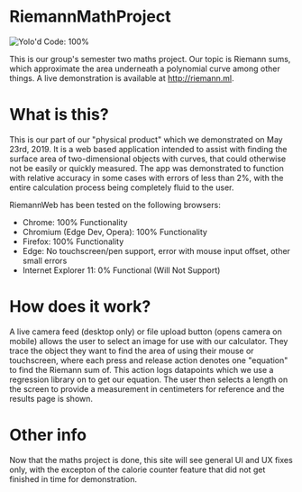 # RiemannMathProject
![Yolo'd Code: 100%](https://sdbagel.github.io/static/img/yolo.png)

This is our group's semester two maths project. Our topic is Riemann sums, which approximate the area underneath a polynomial curve among other things. A live demonstration is available at http://riemann.ml.

# What is this?

This is our part of our "physical product" which we demonstrated on May 23rd, 2019. It is a web based application intended to assist with finding the surface area of two-dimensional objects with curves, that could otherwise not be easily or quickly measured. The app was demonstrated to function with relative accuracy in some cases with errors of less than 2%, with the entire calculation process being completely fluid to the user.

RiemannWeb has been tested on the following browsers:
- Chrome: 100% Functionality
- Chromium (Edge Dev, Opera): 100% Functionality
- Firefox: 100% Functionality
- Edge: No touchscreen/pen support, error with mouse input offset, other small errors
- Internet Explorer 11: 0% Functional (Will Not Support)

# How does it work?

A live camera feed (desktop only) or file upload button (opens camera on mobile) allows the user to select an image for use with our calculator. They trace the object they want to find the area of using their mouse or touchscreen, where each press and release action denotes one "equation" to find the Riemann sum of. This action logs datapoints which we use a regression library on to get our equation. The user then selects a length on the screen to provide a measurement in centimeters for reference and the results page is shown.

# Other info

Now that the maths project is done, this site will see general UI and UX fixes only, with the excepton of the calorie counter feature that did not get finished in time for demonstration.

